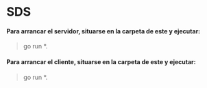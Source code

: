 # SDS

#### Para arrancar el servidor, situarse en la carpeta de este y ejecutar:
> go run *.

#### Para arrancar el cliente, situarse en la carpeta de este y ejecutar:
> go run *.
